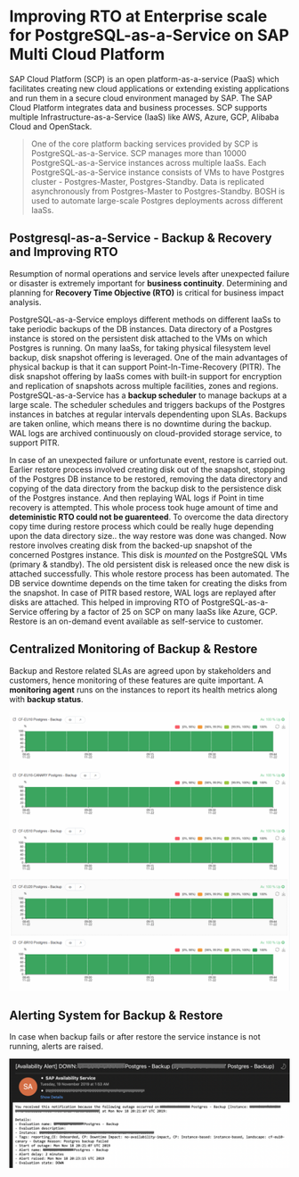 # Improving RTO at Enterprise scale for PostgreSQL-as-a-Service on SAP Multi Cloud Platform

SAP Cloud Platform (SCP) is an open platform-as-a-service (PaaS) which facilitates creating new cloud applications or extending existing applications and run them in a secure cloud environment managed by SAP. The SAP Cloud Platform integrates data and business processes. SCP supports multiple Infrastructure-as-a-Service (IaaS) like AWS, Azure, GCP, Alibaba Cloud and OpenStack.

> One of the core platform backing services provided by SCP is PostgreSQL-as-a-Service. SCP manages more than 10000 PostgreSQL-as-a-Service instances across multiple IaaSs. Each PostgreSQL-as-a-Service instance consists of VMs to have Postgres cluster - Postgres-Master, Postgres-Standby. Data is replicated asynchronously from Postgres-Master to Postgres-Standby. BOSH is used to automate large-scale Postgres deployments across different IaaSs.

## Postgresql-as-a-Service - Backup & Recovery and Improving RTO
Resumption of normal operations and service levels after unexpected failure or disaster is extremely important for **business continuity**.
Determining and planning for **Recovery Time Objective (RTO)** is critical for business impact analysis.

PostgreSQL-as-a-Service employs different methods on different IaaSs to take periodic backups of the DB instances. Data directory of a Postgres instance is stored on the persistent disk attached to the VMs on which Postgres is running. On many IaaSs, for taking physical filesystem level backup, disk snapshot offering is leveraged. One of the main advantages of physical backup is that it can support Point-In-Time-Recovery (PITR). The disk snapshot offering by IaaSs comes with built-in support for encryption and replication of snapshots across multiple facilities, zones and regions. PostgreSQL-as-a-Service has a **backup scheduler** to manage backups at a large scale. The scheduler schedules and triggers backups of the Postgres instances in batches at regular intervals dependenting upon SLAs. Backups are taken online, which means there is no downtime during the backup. WAL logs are archived continuously on cloud-provided storage service, to support PITR.

In case of an unexpected failure or unfortunate event, restore is carried out. Earlier restore process involved creating disk out of the snapshot, stopping of the Postgres DB instance to be restored, removing the data directory and copying of the data directory from the backup disk to the  persistence disk of the Postgres instance. And then replaying WAL logs if Point in time recovery is attempted.
This whole process took huge amount of time and **deteministic RTO could not be guarenteed**.
To overcome the data directory copy time during restore process which could be really huge depending upon the data directory size.. the way restore was done was changed. Now restore involves creating disk from the backed-up snapshot of the concerned Postgres instance. This disk is *mounted* on the PostgreSQL VMs (primary & standby). The old persistent disk is released once the new disk is attached successfully. This whole restore process has been automated. The DB service downtime depends on the time taken for creating the disks from the snapshot. In case of PITR based restore, WAL logs are replayed after disks are attached. This helped in improving RTO of PostgreSQL-as-a-Service offering by a factor of 25 on SCP on many IaaSs like Azure, GCP. Restore is an on-demand event available as self-service to customer. 

## Centralized Monitoring of Backup & Restore
Backup and Restore related SLAs are agreed upon by stakeholders and customers, hence monitoring of these features are quite important. A **monitoring agent** runs on the instances to report its health metrics along with **backup status**.
<p align="center">
  <img src="https://github.com/nishtha-srivastava/PostgresConf2020/blob/master/postgres_backups_monitoring.PNG" width="600"/>
</p>

## Alerting System for Backup & Restore
In case when backup fails or after restore the service instance is not running, alerts are raised.
<p align="center">
  <img src="https://github.com/nishtha-srivastava/PostgresConf2020/blob/master/postgres_backup_failure_alert.png" width="600"/>
</p>
